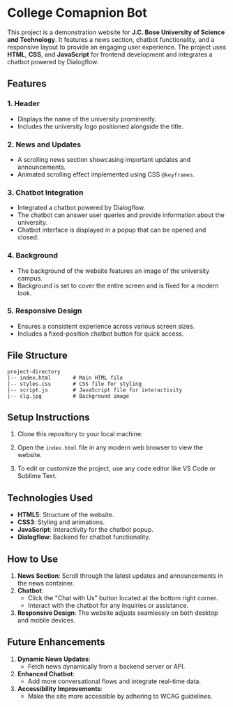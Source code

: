 # College Comapnion Bot
This project is a demonstration website for **J.C. Bose University of Science and Technology**. It features a news section, chatbot functionality, and a responsive layout to provide an engaging user experience. The project uses **HTML**, **CSS**, and **JavaScript** for frontend development and integrates a chatbot powered by Dialogflow.

## Features

### 1. Header
- Displays the name of the university prominently.
- Includes the university logo positioned alongside the title.

### 2. News and Updates
- A scrolling news section showcasing important updates and announcements.
- Animated scrolling effect implemented using CSS `@keyframes`.

### 3. Chatbot Integration
- Integrated a chatbot powered by Dialogflow.
- The chatbot can answer user queries and provide information about the university.
- Chatbot interface is displayed in a popup that can be opened and closed.

### 4. Background
- The background of the website features an image of the university campus.
- Background is set to cover the entire screen and is fixed for a modern look.

### 5. Responsive Design
- Ensures a consistent experience across various screen sizes.
- Includes a fixed-position chatbot button for quick access.

## File Structure

```
project-directory
|-- index.html       # Main HTML file
|-- styles.css       # CSS file for styling
|-- script.js        # JavaScript file for interactivity
|-- clg.jpg          # Background image
```

## Setup Instructions

1. Clone this repository to your local machine:

2. Open the `index.html` file in any modern web browser to view the website.

3. To edit or customize the project, use any code editor like VS Code or Sublime Text.

## Technologies Used

- **HTML5**: Structure of the website.
- **CSS3**: Styling and animations.
- **JavaScript**: Interactivity for the chatbot popup.
- **Dialogflow**: Backend for chatbot functionality.

## How to Use

1. **News Section**: Scroll through the latest updates and announcements in the news container.
2. **Chatbot**:
   - Click the "Chat with Us" button located at the bottom right corner.
   - Interact with the chatbot for any inquiries or assistance.
3. **Responsive Design**: The website adjusts seamlessly on both desktop and mobile devices.

## Future Enhancements

1. **Dynamic News Updates**:
   - Fetch news dynamically from a backend server or API.
2. **Enhanced Chatbot**:
   - Add more conversational flows and integrate real-time data.
3. **Accessibility Improvements**:
   - Make the site more accessible by adhering to WCAG guidelines.
